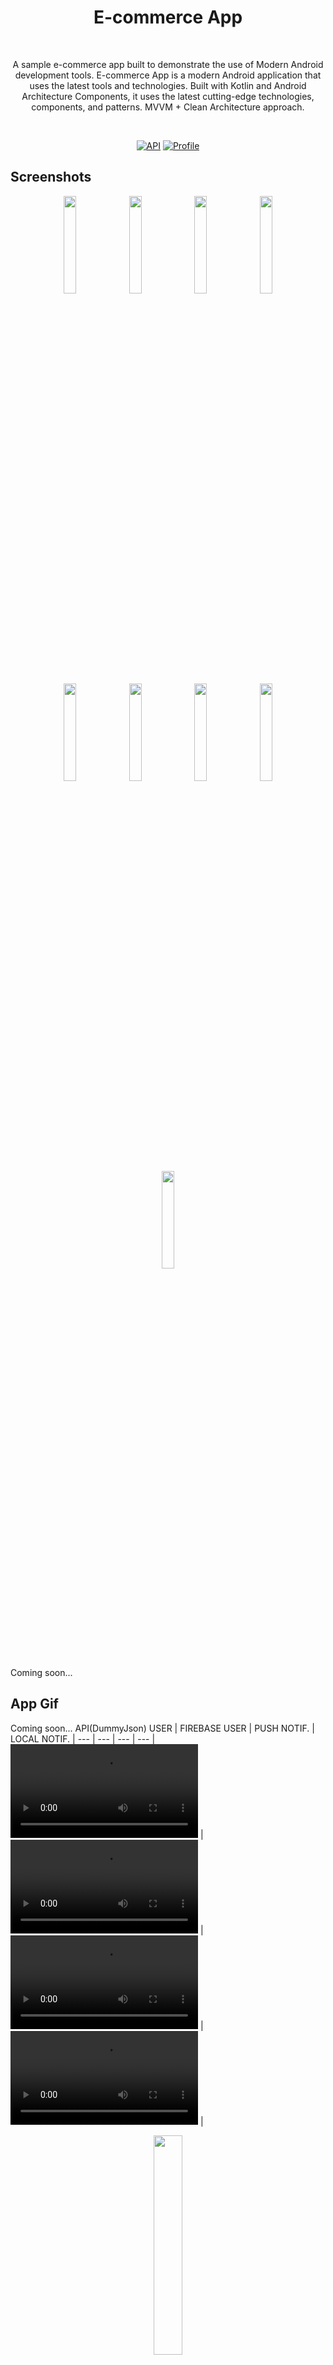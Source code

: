 <h1 align="center">E-commerce App</h1></br>
<p align="center">  
A sample e-commerce app built to demonstrate the use of Modern Android development tools. E-commerce App is a modern Android application that uses the latest tools and technologies. Built with Kotlin and Android Architecture Components, it uses the latest cutting-edge technologies, components, and patterns. 
MVVM + Clean Architecture approach.
</p></br>

<p align="center">
  <a href="https://android-arsenal.com/api?level=26"><img alt="API" src="https://img.shields.io/badge/API-26%2B-brightgreen.svg?style=flat"/></a>
  <a href="https://github.com/mustfaunlu"><img alt="Profile" src="https://img.shields.io/badge/github-mustfaunlu-blue"/></a> 
</p>

## Screenshots

<p align="center">
<img src="/previews/login-screen.png" width="20%"/>
<img src="/previews/login-screen-loading.png" width="20%"/>
<img src="/previews/product-list-screen.png" width="20%"/>
<img src="/previews/product-list-screen-1.png" width="20%"/>
<img src="/previews/category-screen.png" width="20%"/>
<img src="/previews/product-detail-screen.png" width="20%"/>
<img src="/previews/add-to-cart.png" width="20%"/>
<img src="/previews/shopping-list.png" width="20%"/>
<img src="/previews/shopping-list-1.png" width="20%"/>
</p>
Coming soon...

## App Gif
Coming soon...
API(DummyJson) USER | FIREBASE USER | PUSH NOTIF. | LOCAL NOTIF. |
--- | --- | --- | --- |
![](/previews/apiuser.mp4) |![](/previews/firebaseuser.mp4) | ![](/previews/pushnotif.mp4) |![](/previews/local%20notif%20final.mp4) |

<p align="center">
<img src="/previews/app.gif" width="30%"/>
</p>

## Tech stack & Open-source libraries

- Minimum SDK level 26
- 100% [Kotlin](https://kotlinlang.org/)
  based + [Coroutines](https://github.com/Kotlin/kotlinx.coroutines)
  and [Flow](https://developer.android.com/kotlin/flow) & [LiveData](https://developer.android.com/topic/libraries/architecture/livedata)
- [Android Architecture Components](https://developer.android.com/topic/libraries/architecture) -
  Collection of libraries that help you design robust, testable, and maintainable apps.
    - A single-activity architecture, using
      the [Navigation Component](https://developer.android.com/guide/navigation) to manage fragment
      navigation operations.
    - [Lifecycle](https://developer.android.com/topic/libraries/architecture/lifecycle) - perform an
      action when lifecycle state changes
    - [ViewModel](https://developer.android.com/topic/libraries/architecture/viewmodel) - Stores
      UI-related data that isn't destroyed on UI changes.
    - [UseCases](https://developer.android.com/topic/architecture/domain-layer) - Located domain
      layer that sits between the UI layer and the data layer.
    - [Repository](https://developer.android.com/topic/architecture/data-layer) - Located in data
      layer that contains application data and business logic.
- [Android Hilt](https://developer.android.com/training/dependency-injection/hilt-android) -
  Dependency Injection Library
- [Retrofit](https://square.github.io/retrofit/) A type-safe HTTP client for Android and Java
- [OkHttp](https://square.github.io/okhttp/) An HTTP client that efficiently make network requests
- [Glide](https://github.com/bumptech/glide) An image loading and caching library for Android
  focused on smooth scrolling
- [ViewPager2](https://developer.android.com/jetpack/androidx/releases/viewpager2) ViewPager2 is the
  replacement of ViewPager, It is a widget that allows the user to swipe left or right to see an
  entirely new screen.
- [Moshi](https://github.com/square/moshi) Moshi is a modern JSON library for Android, Java and
  Kotlin. It makes it easy to parse JSON into Java and Kotlin classes.
- [Room](https://developer.android.com/training/data-storage/room) The Room persistence library
  provides an abstraction layer over SQLite to allow for more robust database access while
  harnessing the full power of SQLite.
- [WorkManager](https://developer.android.com/topic/libraries/architecture/workmanager) WorkManager
  is an API that makes it easy to schedule deferrable, asynchronous tasks that are expected to run
  even if the app exits or device restarts.
- [Local Notifications](https://developer.android.com/training/notify-user/build-notification) A
  notification is a message that Android displays outside your app's UI to provide the user with
  reminders, communication from other people, or other timely information from your app.
- [kJWT](https://github.com/nefilim/kjwt) Functional Kotlin & Arrow based library for generating and
  verifying JWTs and JWSs.
- [Firebase](https://firebase.google.com/) - Used for authentication, crashlytics, analytics,
  firestore and messaging.
    - [Firebase Authentication](https://firebase.google.com/docs/auth) Firebase Authentication
      provides backend services, easy-to-use SDKs, and ready-made UI libraries to authenticate users
      to your app.
    - [Firebase Crashlytics](https://firebase.google.com/docs/crashlytics) Firebase Crashlytics is a
      lightweight, realtime crash reporter that helps you track, prioritize, and fix stability
      issues that erode your app quality.
    - [Firebase Analytics](https://firebase.google.com/docs/analytics) Firebase Analytics is a free
      app measurement solution that provides insight on app usage and user engagement.
    - [Firebase Firestore](https://firebase.google.com/docs/firestore) Cloud Firestore is a
      flexible, scalable database for mobile, web, and server development from Firebase and Google
      Cloud.
    - [Firebase Messaging(FCM)](https://firebase.google.com/docs/cloud-messaging) Firebase Cloud
      Messaging (FCM) is a cross-platform messaging solution that lets you reliably send messages at
      no cost.
- [SharedPreferences](https://developer.android.com/training/data-storage/shared-preferences) Store
  private primitive data in key-value pairs.
- Testing
    - [Mockito](https://site.mockito.org/) A mocking framework that tastes really good. It lets you write beautiful tests with a clean & simple API
    - [MockWebServer](https://github.com/square/okhttp/tree/master/mockwebserver) A scriptable web server for testing HTTP clients
    - [Truth](https://truth.dev/) A library for performing assertions in tests
    - [Turbine](https://github.com/cashapp/turbine) A small testing library for kotlinx.coroutines Flow

## Architecture

This app uses [MVVM (Model View View-Model) + Clean Architecture](https://developer.android.com/jetpack/docs/guide#recommended-app-arch) architecture

![](https://user-images.githubusercontent.com/21035435/69536839-9f4c8e80-0fa0-11ea-85ee-d7823e5a46b0.png)

## API

E-commerce App uses the [DummyJson](https://dummyjson.com/) for constructing RESTful API.<br>
And also uses [Firebase](https://firebase.google.com/) for authentication, crashlytics, analytics,
firestore and messaging.

